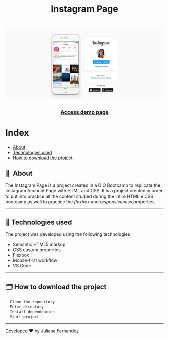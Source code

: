 <h1 align="center">
    Instagram Page
</h1>

<h1 align="center">
<img width="800" src="assets/img/presentation.PNG" alt="My cool logo"/>
  </h1>

<h3 align="center">
    <a href="https://instagram-accountpage.netlify.app/">Access demo page</a>
<h3 >

# Index

- [About](#-about)
- [Technologies used](#-technologies-used)
- [How to download the project](#-how-to-download-the-project)

## 🔖&nbsp; About

The Instagram Page is a project created in a DIO Bootcamp to replicate the Instagram Account Page with HTML and CSS. It is a project created in order to put into practice all the content studied during the intire HTML e CSS bootcamp as well to practice the *flexbox* and *responsiveness* properties.


---

## 🚀 Technologies used

The project was developed using the following technologies

- Semantic HTML5 markup
- CSS custom properties
- Flexbox
- Mobile-first workflow
- VS Code

---

## 🗂 How to download the project

    - Clone the repository
    - Enter directory
    - Install dependencies
    - Start project
   
---

Developed ❤ by Juliana Fernandez
